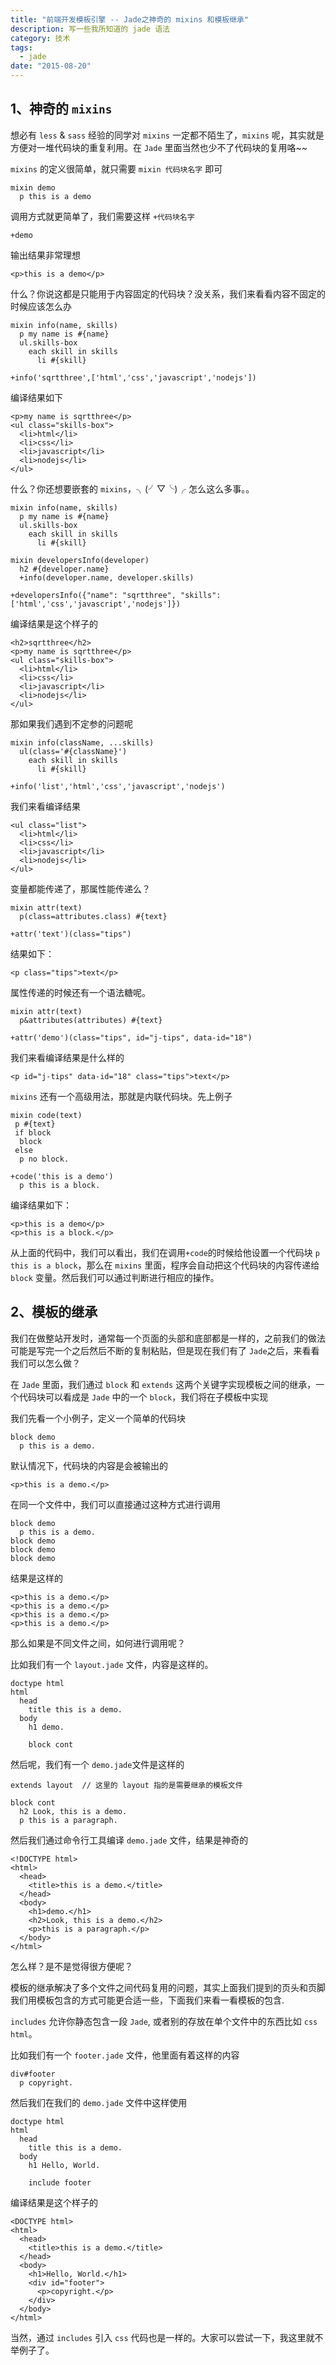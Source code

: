 ```yaml
---
title: "前端开发模板引擎 -- Jade之神奇的 mixins 和模板继承"
description: 写一些我所知道的 jade 语法
category: 技术
tags:
  - jade
date: "2015-08-20"
---
```

## 1、神奇的 `mixins`

想必有 `less` & `sass` 经验的同学对 `mixins` 一定都不陌生了，`mixins` 呢，其实就是方便对一堆代码块的重复利用。在 `Jade` 里面当然也少不了代码块的复用咯~~

`mixins` 的定义很简单，就只需要 `mixin 代码块名字` 即可

```
mixin demo
  p this is a demo
```

调用方式就更简单了，我们需要这样 `+代码块名字`

```
+demo
```

输出结果非常理想

```
<p>this is a demo</p>
```

什么？你说这都是只能用于内容固定的代码块？没关系，我们来看看内容不固定的时候应该怎么办

```
mixin info(name, skills)
  p my name is #{name}
  ul.skills-box
    each skill in skills
      li #{skill}

+info('sqrtthree',['html','css','javascript','nodejs'])
```

编译结果如下

```
<p>my name is sqrtthree</p>
<ul class="skills-box">
  <li>html</li>
  <li>css</li>
  <li>javascript</li>
  <li>nodejs</li>
</ul>
```

什么？你还想要嵌套的 `mixins`，╮(╯▽╰)╭  怎么这么多事。。

```
mixin info(name, skills)
  p my name is #{name}
  ul.skills-box
    each skill in skills
      li #{skill}

mixin developersInfo(developer)
  h2 #{developer.name}
  +info(developer.name, developer.skills)

+developersInfo({"name": "sqrtthree", "skills": ['html','css','javascript','nodejs']})
```

编译结果是这个样子的

```
<h2>sqrtthree</h2>
<p>my name is sqrtthree</p>
<ul class="skills-box">
  <li>html</li>
  <li>css</li>
  <li>javascript</li>
  <li>nodejs</li>
</ul>
```

那如果我们遇到不定参的问题呢

```
mixin info(className, ...skills)
  ul(class='#{className}')
    each skill in skills
      li #{skill}

+info('list','html','css','javascript','nodejs')
```

我们来看编译结果

```
<ul class="list">
  <li>html</li>
  <li>css</li>
  <li>javascript</li>
  <li>nodejs</li>
</ul>
```

变量都能传递了，那属性能传递么？

```
mixin attr(text)
  p(class=attributes.class) #{text}

+attr('text')(class="tips")
```

结果如下：

```
<p class="tips">text</p>
```

属性传递的时候还有一个语法糖呢。

```
mixin attr(text)
  p&attributes(attributes) #{text}

+attr('demo')(class="tips", id="j-tips", data-id="18")
```

我们来看编译结果是什么样的

```
<p id="j-tips" data-id="18" class="tips">text</p>
```

`mixins` 还有一个高级用法，那就是内联代码块。先上例子

```
mixin code(text)
 p #{text}
 if block
  block
 else
  p no block.

+code('this is a demo')
  p this is a block.
```

编译结果如下：

```
<p>this is a demo</p>
<p>this is a block.</p>
```

从上面的代码中，我们可以看出，我们在调用`+code`的时候给他设置一个代码块 `p this is a block`，那么在 `mixins` 里面，程序会自动把这个代码块的内容传递给 `block` 变量。然后我们可以通过判断进行相应的操作。

## 2、模板的继承

我们在做整站开发时，通常每一个页面的头部和底部都是一样的，之前我们的做法可能是写完一个之后然后不断的复制粘贴，但是现在我们有了 `Jade`之后，来看看我们可以怎么做？

在 `Jade` 里面，我们通过 `block` 和 `extends` 这两个关键字实现模板之间的继承，一个代码块可以看成是 `Jade` 中的一个 `block`，我们将在子模板中实现

我们先看一个小例子，定义一个简单的代码块

```
block demo
  p this is a demo.
```

默认情况下，代码块的内容是会被输出的

```
<p>this is a demo.</p>
```

在同一个文件中，我们可以直接通过这种方式进行调用

```
block demo
  p this is a demo.
block demo
block demo
block demo
```

结果是这样的

```
<p>this is a demo.</p>
<p>this is a demo.</p>
<p>this is a demo.</p>
<p>this is a demo.</p>
```

那么如果是不同文件之间，如何进行调用呢？

比如我们有一个 `layout.jade` 文件，内容是这样的。

```
doctype html
html
  head
    title this is a demo.
  body
    h1 demo.

    block cont
```

然后呢，我们有一个 `demo.jade`文件是这样的

```
extends layout	// 这里的 layout 指的是需要继承的模板文件

block cont
  h2 Look, this is a demo.
  p this is a paragraph.
```

然后我们通过命令行工具编译 `demo.jade` 文件，结果是神奇的

```
<!DOCTYPE html>
<html>
  <head>
    <title>this is a demo.</title>
  </head>
  <body>
    <h1>demo.</h1>
    <h2>Look, this is a demo.</h2>
    <p>this is a paragraph.</p>
  </body>
</html>
```

怎么样？是不是觉得很方便呢？

模板的继承解决了多个文件之间代码复用的问题，其实上面我们提到的页头和页脚我们用模板包含的方式可能更合适一些，下面我们来看一看模板的包含.

`includes` 允许你静态包含一段 `Jade`, 或者别的存放在单个文件中的东西比如 `css` `html`。

比如我们有一个 `footer.jade` 文件，他里面有着这样的内容

```
div#footer
  p copyright.
```

然后我们在我们的 `demo.jade` 文件中这样使用

```
doctype html
html
  head
    title this is a demo.
  body
    h1 Hello, World.

    include footer
```

编译结果是这个样子的

```
<DOCTYPE html>
<html>
  <head>
    <title>this is a demo.</title>
  </head>
  <body>
    <h1>Hello, World.</h1>
    <div id="footer">
      <p>copyright.</p>
    </div>
  </body>
</html>
```

当然，通过 `includes` 引入 `css` 代码也是一样的。大家可以尝试一下，我这里就不举例子了。
